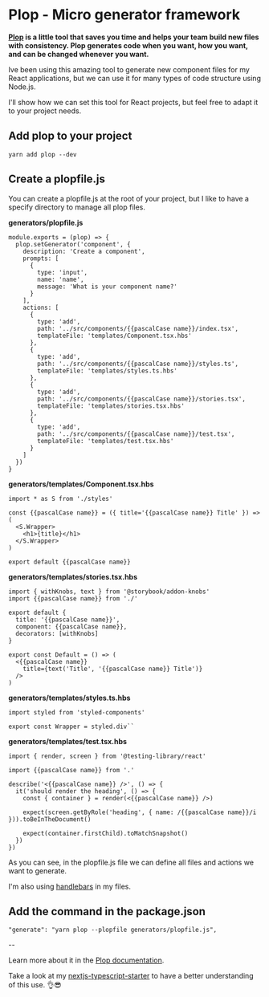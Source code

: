 # Plop - Micro generator framework

__[Plop](https://plopjs.com/) is a little tool that saves you time and helps your team build new files with consistency. Plop generates code when you want, how you want, and can be changed whenever you want.__

Ive been using this amazing tool to generate new component files for my React applications, but we can use it for many types of code structure using Node.js.

I'll show how we can set this tool for React projects, but feel free to adapt it to your  project needs. 

## Add plop to your project

```
yarn add plop --dev
```

## Create a plopfile.js

You can create a plopfile.js at the root of your project, but I like to have a specify directory to manage all plop files.

__generators/plopfile.js__

```
module.exports = (plop) => {
  plop.setGenerator('component', {
    description: 'Create a component',
    prompts: [
      {
        type: 'input',
        name: 'name',
        message: 'What is your component name?'
      }
    ],
    actions: [
      {
        type: 'add',
        path: '../src/components/{{pascalCase name}}/index.tsx',
        templateFile: 'templates/Component.tsx.hbs'
      },
      {
        type: 'add',
        path: '../src/components/{{pascalCase name}}/styles.ts',
        templateFile: 'templates/styles.ts.hbs'
      },
      {
        type: 'add',
        path: '../src/components/{{pascalCase name}}/stories.tsx',
        templateFile: 'templates/stories.tsx.hbs'
      },
      {
        type: 'add',
        path: '../src/components/{{pascalCase name}}/test.tsx',
        templateFile: 'templates/test.tsx.hbs'
      }
    ]
  })
}
```

__generators/templates/Component.tsx.hbs__

```
import * as S from './styles'

const {{pascalCase name}} = ({ title='{{pascalCase name}} Title' }) => (
  <S.Wrapper>
    <h1>{title}</h1>
  </S.Wrapper>
)

export default {{pascalCase name}}
```

__generators/templates/stories.tsx.hbs__

```
import { withKnobs, text } from '@storybook/addon-knobs'
import {{pascalCase name}} from './'

export default {
  title: '{{pascalCase name}}',
  component: {{pascalCase name}},
  decorators: [withKnobs]
}

export const Default = () => (
  <{{pascalCase name}}
    title={text('Title', '{{pascalCase name}} Title')}
  />
)
```

__generators/templates/styles.ts.hbs__

```
import styled from 'styled-components'

export const Wrapper = styled.div``
```

__generators/templates/test.tsx.hbs__

```
import { render, screen } from '@testing-library/react'

import {{pascalCase name}} from '.'

describe('<{{pascalCase name}} />', () => {
  it('should render the heading', () => {
    const { container } = render(<{{pascalCase name}} />)

    expect(screen.getByRole('heading', { name: /{{pascalCase name}}/i })).toBeInTheDocument()

    expect(container.firstChild).toMatchSnapshot()
  })
})
```

As you can see, in the plopfile.js file we can define all files and actions we want to generate.

I'm also using [handlebars](https://handlebarsjs.com/) in my files.

## Add the command in the package.json

```
"generate": "yarn plop --plopfile generators/plopfile.js",
```

-- 

Learn more about it in the [Plop documentation](https://plopjs.com/documentation/).

Take a look at my [nextjs-typescript-starter](https://github.com/diogorodrigues/nextjs-typescript-starter) to have a better understanding of this use. 👌😎
